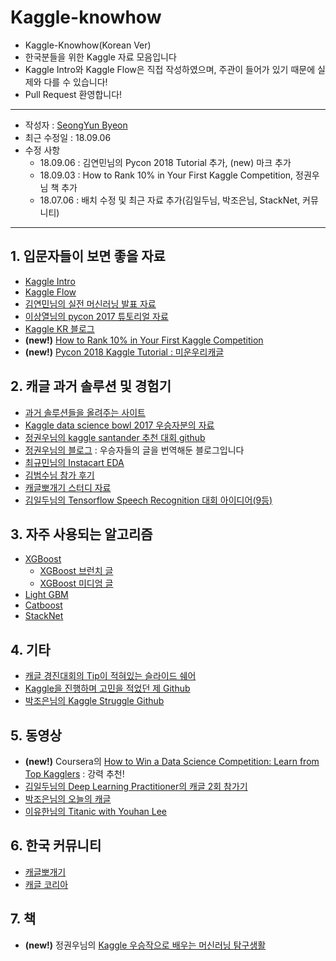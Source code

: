 # Kaggle-knowhow
- Kaggle-Knowhow(Korean Ver) 
- 한국분들을 위한 Kaggle 자료 모음입니다
- Kaggle Intro와 Kaggle Flow은 직접 작성하였으며, 주관이 들어가 있기 때문에 실제와 다를 수 있습니다!
- Pull Request 환영합니다!

---

- 작성자 : [SeongYun Byeon](https://github.com/zzsza)
- 최근 수정일 : 18.09.06
- 수정 사항
	- 18.09.06 : 김연민님의 Pycon 2018 Tutorial 추가, (new) 마크 추가 
	- 18.09.03 : How to Rank 10% in Your First Kaggle Competition, 정권우님 책 추가
	- 18.07.06 : 배치 수정 및 최근 자료 추가(김일두님, 박조은님, StackNet, 커뮤니티)	  

---

## 1. 입문자들이 보면 좋을 자료
- [Kaggle Intro](https://github.com/zzsza/Kaggle-knowhow/blob/master/01.Kaggle-Intro.md)
- [Kaggle Flow](https://github.com/zzsza/Kaggle-knowhow/blob/master/02.Kaggle-Flow.md)
- [김연민님의 실전 머신러닝 발표 자료](https://github.com/KaggleBreak/studybreak/blob/gh-pages/2017/seminar/Kaggle_Stacking/Kaggle%20Competition%20%EB%8F%84%EC%A0%84%EA%B8%B0.pptx)
- [이상열님의 pycon 2017 튜토리얼 자료](https://github.com/KaggleBreak/walkingkaggle/blob/master/pycon2017_kr/pycon_korea_2017_Kaggle_tutorial.ipynb)
- [Kaggle KR 블로그](http://kaggle-kr.tistory.com/)
- **(new!)** [How to Rank 10% in Your First Kaggle Competition](https://dnc1994.com/2016/05/rank-10-percent-in-first-kaggle-competition-en/)
- **(new!)** [Pycon 2018 Kaggle Tutorial : 미운우리캐글](https://www.slideshare.net/yeonminkim/pycon-korea-2018-kaggle-tutorialkaggle-break)

## 2. 캐글 과거 솔루션 및 경험기
- [과거 솔루션들을 올려주는 사이트](http://ndres.me/kaggle-past-solutions/)
- [Kaggle data science bowl 2017 우승자분의 자료](http://nbviewer.jupyter.org/github/bckenstler/dsb17-walkthrough/blob/master/Part%201.%20DSB17%20Preprocessing.ipynb)
- [정권우님의 kaggle santander 추천 대회 github](https://github.com/kweonwooj/kaggle_santander_product_recommendation)
- [정권우님의 블로그](http://kweonwooj.tistory.com/) : 우승자들의 글을 번역해둔 블로그입니다
- [최규민님의 Instacart EDA](https://brunch.co.kr/@goodvc78/17)
- [김범수님 참가 후기](https://shuuki4.wordpress.com/category/kaggle/)
- [캐글뽀개기 스터디 자료](https://github.com/KaggleBreak/walkingkaggle)
- [김일두님의 Tensorflow Speech Recognition 대회 아이디어(9등)](http://openresearch.ai/t/ideas-for-9th-kaggle-tensorflow-speech-recognition-challenge/105)


## 3. 자주 사용되는 알고리즘
- [XGBoost](https://xgboost.readthedocs.io/en/latest/)
	- [XGBoost 브런치 글](https://brunch.co.kr/@snobberys/137)
	- [XGBoost 미디엄 글](https://medium.com/@peteryun/ml-kaggle%EC%97%90-%EC%A0%81%EC%9A%A9%ED%95%B4%EB%B3%B4%EB%8A%94-xgboost-f1650342ba93)
- [Light GBM](https://lightgbm.readthedocs.io/en/latest/)
- [Catboost](https://catboost.yandex/)
- [StackNet](https://github.com/kaz-Anova/StackNet)

## 4. 기타
- [캐글 경진대회의 Tip이 적혀있는 슬라이드 쉐어](https://www.slideshare.net/markpeng/general-tips-for-participating-kaggle-competitions) 
- [Kaggle을 진행하며 고민을 적었던 제 Github](https://github.com/zzsza/Kaggle_Expedia-hotel-recommendations)
- [박조은님의 Kaggle Struggle Github](https://github.com/corazzon/KaggleStruggle)
 
## 5. 동영상
- **(new!)** Coursera의 [How to Win a Data Science Competition: Learn from Top Kagglers](https://www.coursera.org/learn/competitive-data-science/) : 강력 추천!
- [김일두님의 Deep Learning Practitioner의 캐글 2회 참가기](https://tv.naver.com/v/3367304)
- [박조은님의 오늘의 캐글](https://www.youtube.com/channel/UCLR3sD0KB_dWpvcsrLP0aUg)
- [이유한님의 Titanic with Youhan Lee](https://www.youtube.com/watch?v=_iqz7tFhox0&list=PLC_wC_PMBL5MnqmgTLqDgu4tO8mrQakuF)


## 6. 한국 커뮤니티
- [캐글뽀개기](https://www.facebook.com/groups/kagglebreak/)
- [캐글 코리아](https://www.facebook.com/groups/230717130993727/)

## 7. 책
- **(new!)** 정권우님의 [Kaggle 우승작으로 배우는 머신러닝 탐구생활](http://www.yes24.com/24/goods/63830327?scode=032&OzSrank=1)

